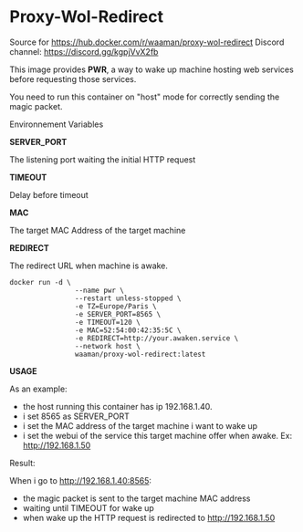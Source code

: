 # Proxy-Wol-Redirect

Source for https://hub.docker.com/r/waaman/proxy-wol-redirect
Discord channel: https://discord.gg/kgpjVvX2fb

This image provides **PWR**, a way to wake up machine hosting web services before requesting those services.

You need to run this container on "host" mode for correctly sending the magic packet.

Environnement Variables

**SERVER_PORT**

The listening port waiting the initial HTTP request

**TIMEOUT**

Delay before timeout

**MAC**

The target MAC Address of the target machine

**REDIRECT**

The redirect URL when machine is awake.

```docker
docker run -d \
                --name pwr \
                --restart unless-stopped \
                -e TZ=Europe/Paris \
                -e SERVER_PORT=8565 \
                -e TIMEOUT=120 \
                -e MAC=52:54:00:42:35:5C \
                -e REDIRECT=http://your.awaken.service \
                --network host \
                waaman/proxy-wol-redirect:latest
```

**USAGE**

As an example:
- the host running this container has ip 192.168.1.40.
- i set 8565 as SERVER_PORT
- i set the MAC address of the target machine i want to wake up
- i set the webui of the service this target machine offer when awake. Ex: http://192.168.1.50

Result:

When i go to http://192.168.1.40:8565:
- the magic packet is sent to the target machine MAC address
- waiting until TIMEOUT for wake up
- when wake up the HTTP request is redirected to http://192.168.1.50



